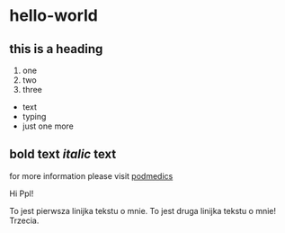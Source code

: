 # hello-world

## this is a heading

1. one
2. two
3. three

- text
- typing
- just one more

**bold** text
*italic* text
-------------------------
for more information please visit [podmedics](http://podemdics.heroku.com "the new site")

Hi Ppl!

To jest pierwsza linijka tekstu o mnie.
To jest druga linijka tekstu o mnie!
Trzecia.
